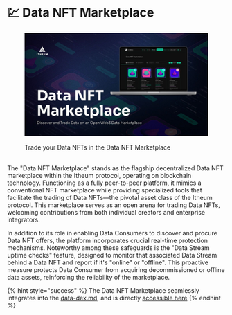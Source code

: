 # 💹 Data NFT Marketplace

<figure><img src="../../.gitbook/assets/image (82).png" alt=""><figcaption><p>Trade your Data NFTs in the Data NFT Marketplace</p></figcaption></figure>

\
The "Data NFT Marketplace" stands as the flagship decentralized Data NFT marketplace within the Itheum protocol, operating on blockchain technology. Functioning as a fully peer-to-peer platform, it mimics a conventional NFT marketplace while providing specialized tools that facilitate the trading of Data NFTs—the pivotal asset class of the Itheum protocol. This marketplace serves as an open arena for trading Data NFTs, welcoming contributions from both individual creators and enterprise integrators.

In addition to its role in enabling Data Consumers to discover and procure Data NFT offers, the platform incorporates crucial real-time protection mechanisms. Noteworthy among these safeguards is the "Data Stream uptime checks" feature, designed to monitor that associated Data Stream behind a Data NFT and report if it's "online" or "offline". This proactive measure protects Data Consumer from acquiring decommissioned or offline data assets, reinforcing the reliability of the marketplace.



{% hint style="success" %}
The Data NFT Marketplace seamlessly integrates into the [data-dex.md](../release-notes/data-dex.md "mention"), and is directly [accessible here](https://datadex.itheum.io/datanfts/marketplace/market)
{% endhint %}
